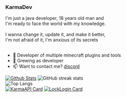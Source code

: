 ### KarmaDev

I'm just a java developer, 18 years old man and<br>
I'm ready to face the world with my knowledge.<br>
<br>
I wanna change it, update it, and make it better,<br>
I'm not afraid of it, I'm anxious of its secrets<br>
<br>
- 🔭 Developer of multiple minecraft plugins and tools
- 🌱 Grewing as developer
- 📫 Want to contact me? [discord](https://discord.gg/2nVs5gcf)

[![Github Stats](https://github-readme-stats.vercel.app/api?username=karmadeb&count_private=true&show_icons=true&include_all_commits=true&theme=dracula)](https://github.com/KarmaDeb)
![GitHub streak stats](https://github-readme-streak-stats.herokuapp.com/?user=KarmaDeb)
<br>
![Top Langs](https://github-readme-stats.vercel.app/api/top-langs/?username=KarmaDeb)
<br>
[![KarmaAPI Card](https://github-readme-stats.vercel.app/api/pin/?username=karmadeb&repo=karmaapi)](https://github.com/karmaconfigs/karmaapi)
[![LockLogin Card](https://github-readme-stats.vercel.app/api/pin/?username=karmadeb&repo=LockLoginReborn)](https://github.com/karmaconfigs/lockloginreborn)
